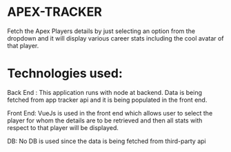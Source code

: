 # APEX-TRACKER

Fetch the Apex Players details by just selecting an option from the dropdown and it will display various career stats including the cool avatar of that player.

# Technologies used:
Back End : This application runs with node at backend.  Data is being fetched from app tracker api and it is being populated in the front end.

Front End: VueJs is used in the front end which allows user to select the player for whom the details are to be retrieved and then all stats with respect to that player will be displayed.

DB: No DB is used since the data is being fetched from third-party api